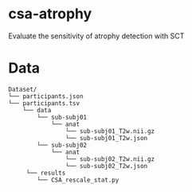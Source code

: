 # csa-atrophy
Evaluate the sensitivity of atrophy detection with SCT

# Data
~~~
Dataset/
└── participants.json
└── participants.tsv
    └── data
        └── sub-subj01
            └── anat
                └── sub-subj01_T2w.nii.gz
                └── sub-subj01_T2w.json
        └── sub-subj02
            └── anat
                └── sub-subj02_T2w.nii.gz
                └── sub-subj02_T2w.json
     └── results
        └── CSA_rescale_stat.py
~~~

